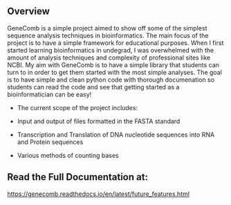## Overview

GeneComb is a simple project aimed to show off some of the simplest sequence analysis techniques in bioinformatics. The main focus of the project is to have a simple framework for educational purposes. When I first started learning bioinformatics in undegrad, I was overwhelmed with the amount of analysis techniques and complexity of professional sites like NCBI. My aim with GeneComb is to have a simple library that students can turn to in order to get them started with the most simple analyses. The goal is to have simple and clean python code with thorough documenation so students can read the code and see that getting started as a bioinformatician can be easy!

* The current scope of the project includes:

* Input and output of files formatted in the FASTA standard

* Transcription and Translation of DNA nucleotide sequences into RNA and Protein sequences

* Various methods of counting bases


## Read the Full Documentation at:

https://genecomb.readthedocs.io/en/latest/future_features.html